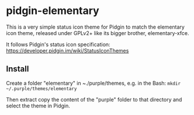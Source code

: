 # pidgin-elementary

This is a very simple status icon theme for Pidgin to match the elementary icon theme, released under GPLv2+ like its bigger brother, elementary-xfce.

It follows Pidgin's status icon specification: https://developer.pidgin.im/wiki/StatusIconThemes

## Install ##

Create a folder "elementary" in ~./purple/themes, e.g. in the Bash:
`mkdir ~/.purple/themes/elementary`

Then extract copy the content of the "purple" folder to that directory and select the theme in Pidgin.
